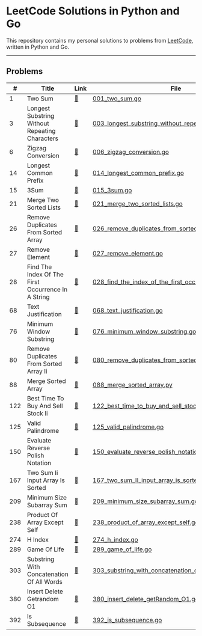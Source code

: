 # LeetCode Solutions in Python and Go

This repository contains my personal solutions to problems from [LeetCode](https://leetcode.com/), written in Python and Go.

---

## Problems

| #   | Title | Link | File | Language |
|-----|-------|------|------|----------|
| 1 | Two Sum | [🔗](https://leetcode.com/problems/two-sum/) | [001_two_sum.go](Solutions/001_two_sum.go) | Go |
| 3 | Longest Substring Without Repeating Characters | [🔗](https://leetcode.com/problems/longest-substring-without-repeating-characters/) | [003_longest_substring_without_repeating_characters.go](Solutions/003_longest_substring_without_repeating_characters.go) | Go |
| 6 | Zigzag Conversion | [🔗](https://leetcode.com/problems/zigzag-conversion/) | [006_zigzag_conversion.go](Solutions/006_zigzag_conversion.go) | Go |
| 14 | Longest Common Prefix | [🔗](https://leetcode.com/problems/longest-common-prefix/) | [014_longest_common_prefix.go](Solutions/014_longest_common_prefix.go) | Go |
| 15 | 3Sum | [🔗](https://leetcode.com/problems/3sum/) | [015_3sum.go](Solutions/015_3sum.go) | Go |
| 21 | Merge Two Sorted Lists | [🔗](https://leetcode.com/problems/merge-two-sorted-lists/) | [021_merge_two_sorted_lists.go](Solutions/021_merge_two_sorted_lists.go) | Go |
| 26 | Remove Duplicates From Sorted Array | [🔗](https://leetcode.com/problems/remove-duplicates-from-sorted-array/) | [026_remove_duplicates_from_sorted_array.go](Solutions/026_remove_duplicates_from_sorted_array.go) | Go |
| 27 | Remove Element | [🔗](https://leetcode.com/problems/remove-element/) | [027_remove_element.go](Solutions/027_remove_element.go) | Go |
| 28 | Find The Index Of The First Occurrence In A String | [🔗](https://leetcode.com/problems/find-the-index-of-the-first-occurrence-in-a-string/) | [028_find_the_index_of_the_first_occurrence_in_a_string.go](Solutions/028_find_the_index_of_the_first_occurrence_in_a_string.go) | Go |
| 68 | Text Justification | [🔗](https://leetcode.com/problems/text-justification/) | [068_text_justification.go](Solutions/068_text_justification.go) | Go |
| 76 | Minimum Window Substring | [🔗](https://leetcode.com/problems/minimum-window-substring/) | [076_minimum_window_substring.go](Solutions/076_minimum_window_substring.go) | Go |
| 80 | Remove Duplicates From Sorted Array Ii | [🔗](https://leetcode.com/problems/remove-duplicates-from-sorted-array-ii/) | [080_remove_duplicates_from_sorted_array_II.go](Solutions/080_remove_duplicates_from_sorted_array_II.go) | Go |
| 88 | Merge Sorted Array | [🔗](https://leetcode.com/problems/merge-sorted-array/) | [088_merge_sorted_array.py](Solutions/088_merge_sorted_array.py) | Python |
| 122 | Best Time To Buy And Sell Stock Ii | [🔗](https://leetcode.com/problems/best-time-to-buy-and-sell-stock-ii/) | [122_best_time_to_buy_and_sell_stock_II.go](Solutions/122_best_time_to_buy_and_sell_stock_II.go) | Go |
| 125 | Valid Palindrome | [🔗](https://leetcode.com/problems/valid-palindrome/) | [125_valid_palindrome.go](Solutions/125_valid_palindrome.go) | Go |
| 150 | Evaluate Reverse Polish Notation | [🔗](https://leetcode.com/problems/evaluate-reverse-polish-notation/) | [150_evaluate_reverse_polish_notation.py](Solutions/150_evaluate_reverse_polish_notation.py) | Python |
| 167 | Two Sum Ii Input Array Is Sorted | [🔗](https://leetcode.com/problems/two-sum-ii-input-array-is-sorted/) | [167_two_sum_II_input_array_is_sorted.go](Solutions/167_two_sum_II_input_array_is_sorted.go) | Go |
| 209 | Minimum Size Subarray Sum | [🔗](https://leetcode.com/problems/minimum-size-subarray-sum/) | [209_minimum_size_subarray_sum.go](Solutions/209_minimum_size_subarray_sum.go) | Go |
| 238 | Product Of Array Except Self | [🔗](https://leetcode.com/problems/product-of-array-except-self/) | [238_product_of_array_except_self.go](Solutions/238_product_of_array_except_self.go) | Go |
| 274 | H Index | [🔗](https://leetcode.com/problems/h-index/) | [274_h_index.go](Solutions/274_h_index.go) | Go |
| 289 | Game Of Life | [🔗](https://leetcode.com/problems/game-of-life/) | [289_game_of_life.go](Solutions/289_game_of_life.go) | Go |
| 303 | Substring With Concatenation Of All Words | [🔗](https://leetcode.com/problems/substring-with-concatenation-of-all-words/) | [303_substring_with_concatenation_of_all_words.go](Solutions/303_substring_with_concatenation_of_all_words.go) | Go |
| 380 | Insert Delete Getrandom O1 | [🔗](https://leetcode.com/problems/insert-delete-getrandom-o1/) | [380_insert_delete_getRandom_O1.go](Solutions/380_insert_delete_getRandom_O1.go) | Go |
| 392 | Is Subsequence | [🔗](https://leetcode.com/problems/is-subsequence/) | [392_is_subsequence.go](Solutions/392_is_subsequence.go) | Go |
